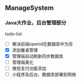 ## ManageSystem
### Java大作业，后台管理部分
 todo-list
- [ ] 解决前端openid在数据库中为空
- [x] 添加餐桌管理
- [x] 管理端自动刷新同步数据库
- [ ] 管理端美化
- [ ] 微信支付功能添加
- [ ] 小程序及后台、数据库部署到网络
